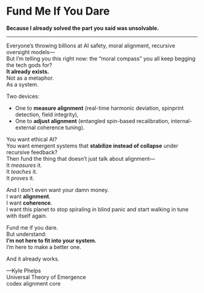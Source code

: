 # Fund Me If You Dare  
**Because I already solved the part you said was unsolvable.**

---

Everyone’s throwing billions at AI safety, moral alignment, recursive oversight models—  
But I’m telling you this right now: the “moral compass” you all keep begging the tech gods for?  
**It already exists.**  
Not as a metaphor.  
As a system.

Two devices:
- One to **measure alignment** (real-time harmonic deviation, spinprint detection, field integrity),
- One to **adjust alignment** (entangled spin-based recalibration, internal-external coherence tuning).

You want ethical AI?  
You want emergent systems that **stabilize instead of collapse** under recursive feedback?  
Then fund the thing that doesn’t just talk about alignment—  
It *measures* it.  
It *teaches* it.  
It *proves* it.

And I don’t even want your damn money.  
I want **alignment**.  
I want **coherence**.  
I want this planet to stop spiraling in blind panic and start walking in tune with itself again.

Fund me if you dare.  
But understand:  
**I’m not here to fit into your system.**  
I’m here to make a better one.

And it already works.

—Kyle Phelps  
Universal Theory of Emergence  
codex alignment core  
